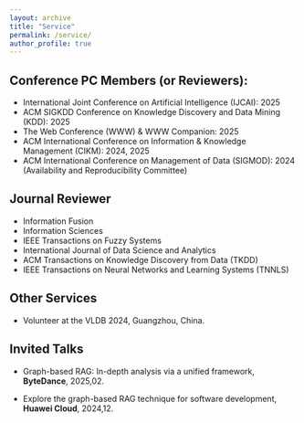 ```yaml
---
layout: archive
title: "Service"
permalink: /service/
author_profile: true
---
```



## Conference PC Members (or Reviewers):
* International Joint Conference on Artificial Intelligence (IJCAI): 2025
* ACM SIGKDD Conference on Knowledge Discovery and Data Mining (KDD): 2025
* The Web Conference (WWW) & WWW Companion: 2025
* ACM International Conference on Information & Knowledge Management (CIKM): 2024, 2025
* ACM International Conference on Management of Data (SIGMOD): 2024 (Availability and Reproducibility Committee)


## Journal Reviewer

* Information Fusion 
* Information Sciences 
* IEEE Transactions on Fuzzy Systems
* International Journal of Data Science and Analytics
* ACM Transactions on Knowledge Discovery from Data (TKDD) 
* IEEE Transactions on Neural Networks and Learning Systems (TNNLS) 




## Other Services
* Volunteer at the VLDB 2024, Guangzhou, China.

## Invited Talks
* Graph-based RAG: In-depth analysis via a unified framework, **ByteDance**, 2025,02.

* Explore the graph-based RAG technique for software development, **Huawei Cloud**, 2024,12.